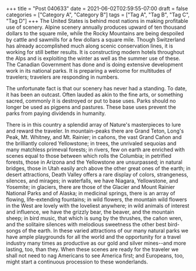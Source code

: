 +++
title = "Post 040633"
date = 2021-06-02T02:59:55-07:00
draft = false
categories = ["Category A", "Category B"]
tags = ["Tag A", "Tag B", "Tag C", "Tag D"]
+++
The United States is behind most nations in making profitable use of scenery. Alpine scenery annually produces upward of ten thousand dollars to the square mile, while the Rocky Mountains are being despoiled by cattle and sawmills for a few dollars a square mile. Though Switzerland has already accomplished much along scenic conservation lines, it is working for still better results. It is constructing modern hotels throughout the Alps and is exploiting the winter as well as the summer use of these. The Canadian Government has done and is doing extensive development work in its national parks. It is preparing a welcome for multitudes of travelers; travelers are responding in numbers.

The unfortunate fact is that our scenery has never had a standing. To date, it has been an outcast. Often lauded as akin to the fine arts, or something sacred, commonly it is destroyed or put to base uses. Parks should no longer be used as pigpens and pastures. These base uses prevent the parks from paying dividends in humanity.

There is in this country a splendid array of Nature's masterpieces to lure and reward the traveler. In mountain-peaks there are Grand Teton, Long's Peak, Mt. Whitney, and Mt. Rainier; in cañons, the vast Grand Cañon and the brilliantly colored Yellowstone; in trees, the unrivaled sequoias and many matchless primeval forests; in rivers, few on earth are enriched with scenes equal to those between which rolls the Columbia; in petrified forests, those in Arizona and the Yellowstone are unsurpassed; in natural bridges, those in Utah easily arch above the other great ones of the earth; in desert attractions, Death Valley offers a rare display of colors, strangeness, silences, and mirages; in waterfalls, we have Niagara, Yellowstone, and Yosemite; in glaciers, there are those of the Glacier and Mount Rainier National Parks and of Alaska; in medicinal springs, there is an array of flowing, life-extending fountains; in wild flowers, the mountain wild flowers in the West are lovely with the loveliest anywhere; in wild animals of interest and influence, we have the grizzly bear, the beaver, and the mountain sheep; in bird music, that which is sung by the thrushes, the cañon wren, and the solitaire silences with melodious sweetness the other best bird-songs of the earth. In these varied attractions of our many natural parks we have ample playgrounds for all the world and the opportunity for a travel industry many times as productive as our gold and silver mines--and more lasting, too, than they. When these scenes are ready for the traveler we shall not need to nag Americans to see America first; and Europeans, too, might start a continuous procession to these wonderlands.
